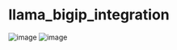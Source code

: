# llama_bigip_integration

![image](https://github.com/user-attachments/assets/4b61edc9-5de7-45dc-9716-050603b289af)
![image](https://github.com/user-attachments/assets/ee38afc7-702f-4081-af1e-9c3a309bbc71)
